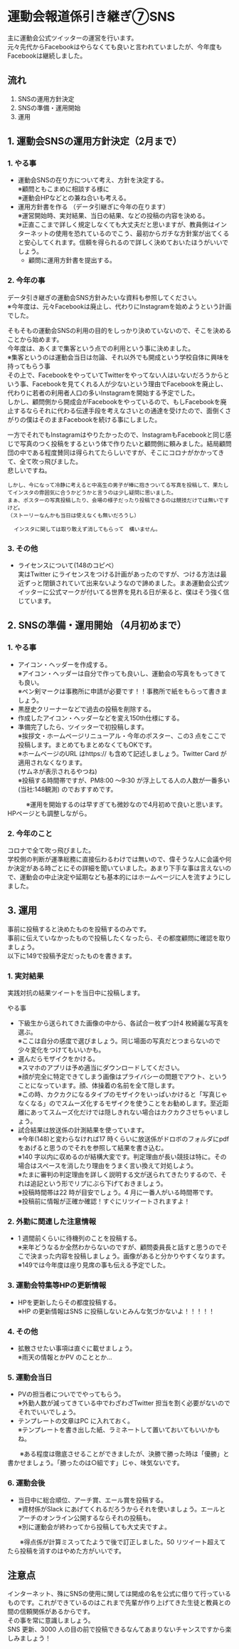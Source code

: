 # 運動会報道係引き継ぎ⑦SNS
主に運動会公式ツイッターの運営を行います。  
元々先代からFacebookはやらなくても良いと言われていましたが、今年度もFacebookは継続しました。


## 流れ  
1. SNSの運用方針決定  
2. SNSの準備・運用開始    
3. 運用  


## 1. 運動会SNSの運用方針決定（2月まで）
### 1. やる事  
 * 運動会SNSの在り方について考え、方針を決定する。  
※顧問ともこまめに相談する様に  
※運動会HPなどとの兼ね合いも考える。  
 * 運用方針書を作る  （データ引継ぎに今年の在ります）  
 ※運営開始時、実対結果、当日の結果、などの投稿の内容を決める。  
 ※正直ここまで詳しく規定しなくても大丈夫だと思いますが、教員側はインターネットの使用を恐れているのでこう、最初からガチな方針案が出てくると安心してくれます。信頼を得られるので詳しく決めておいたほうがいいでしょう。
   * 顧問に運用方針書を提出する。  


### 2. 今年の事  
データ引き継ぎの運動会SNS方針みたいな資料も参照してください。  
※今年度は、元々Facebookは廃止し、代わりにInstagramを始めようという計画でした。  

 そもそもの運動会SNSの利用の目的をしっかり決めていないので、そこを決めることから始めます。  
 今年度は、あくまで集客という点での利用という事に決めました。  
 ※集客というのは運動会当日は勿論、それ以外でも開成という学校自体に興味を持ってもらう事  
 その上で、FacebookをやっていてTwitterをやってない人はいないだろうからという事、Facebookを見てくれる人が少ないという理由でFacebookを廃止し、代わりに若者の利用者人口の多いInstagramを開始する予定でした。  
 しかし、顧問側から開成会がFacebookをやっているので、もしFacebookを廃止するならそれに代わる伝達手段を考えなさいとの通達を受けたので、面倒くさがりの僕はそのままFacebookを続ける事にしました。

  一方でそれでもInstagramはやりたかったので、InstagramもFacebookと同じ感じで写真のつく投稿をするという体で作りたいと顧問側に頼みました。結局顧問団の中である程度賛同は得られてたらしいですが、そこにコロナがかかってきて、全て吹っ飛びました。  
  悲しいですね。  

    しかし、今になって冷静に考えると中高生の男子が棒に抱きついてる写真を投稿して、果たしてインスタの雰囲気に合うかどうかと言うのは少し疑問に思いました。  
    まぁ、ポスターの写真投稿したり、会場の様子だったり投稿できるのは競技だけでは無いですけど。  
    （ストーリーなんかも当日は使えなくも無いだろうし）  

      インスタに関しては取り敢えず消してもらって　構いません。

### 3. その他  
 * ライセンスについて(148のコピペ）  
   実はTwitter にライセンスをつける計画があったのですが、つける方法は最近ずっと閉鎖されていて出来ないようなので諦めました。まあ運動会公式ツイッターに公式マークが付いてる世界を見れる日が来ると、僕はそう強く信じています。


## 2. SNSの準備・運用開始 （4月初めまで）
### 1. やる事  
 * アイコン・ヘッダーを作成する。  
 ※アイコン・ヘッダーは自分で作っても良いし、運動会の写真をもってきても良い。  
 ※ペン剣マークは事務所に申請が必要です！！事務所で紙をもらって書きましょう。
 * 黒歴史クリーナーなどで過去の投稿を削除する。
 * 作成したアイコン・ヘッダーなどを変え150th仕様にする。
 * 準備完了したら、ツイッターで初投稿します。  
 ※挨拶文・ホームページリニューアル・今年のポスター、この3 点をここで投稿します。まとめてもまとめなくてもOKです。  
 ※ホームページのURL はhttps:// も含めて記述しましょう。Twitter Card が適用されなくなります。  
 (サムネが表示されるやつね)  
※投稿する時間帯ですが、PM8:00 〜9:30 が浮上してる人の人数が一番多い(当社:148観測) のでおすすめです。

　　　※運用を開始するのは早すぎても微妙なので4月初めで良いと思います。HPページとも調整しながら。

### 2. 今年のこと  
コロナで全て吹っ飛びました。  
学校側の判断が運準総務に直接伝わるわけでは無いので、偉そうな人に会議や何か決定がある時ごとにその詳細を聞いていました。あまり下手な事は言えないので、運動会の中止決定や延期なども基本的にはホームページに人を流すようにしました。

## 3. 運用  
事前に投稿すると決めたものを投稿するのみです。  
事前に伝えていなかったもので投稿したくなったら、その都度顧問に確認を取りましょう。  
以下に149で投稿予定だったものを書きます。  

### 1. 実対結果  
実践対抗の結果ツイートを当日中に投稿します。  

 やる事  
 * 下級生から送られてきた画像の中から、各試合一枚ずつ計4 枚綺麗な写真を選ぶ。  
※ここは自分の感度で選びましょう。同じ場面の写真だとつまらないので少々変化をつけてもいいかも。
 * 選んだらモザイクをかける。  
 ※スマホのアプリは予め適当にダウンロードしてください。  
 ※顔が完全に特定できてしまう画像はプライバシーの問題でアウト、ということになっています。顔、体操着の名前を全て隠します。  
 ※この時、カクカクになるタイプのモザイクをいっぱいかけると「写真じゃなくなる」のでスムーズ化するモザイクを使うことをお勧めします。至近距離にあってスムーズ化だけでは隠しきれない場合はカクカクさせちゃいましょう。  
 * 試合結果は放送係の計測結果を使っています。   
 ※今年(148)と変わらなければ17 時くらいに放送係がドロボのフォルダにpdf をあげると思うのでそれを参照して結果を書き込む。  
 ※140 字以内に収めるのが結構大変です。判定理由が長い競技は特に。その場合はスペースを消したり理由をうまく言い換えて対処しよう。  
 ※たまに審判の判定理由を詳しく説明する文が送られてきたりするので、それは追記という形でリプにぶら下げておきましょう。  
 ※投稿時間帯は22 時が目安でしょう。4 月に一番人がいる時間帯です。  
 ※投稿前に情報が正確か確認！すぐにリツイートされますよ！


### 2. 外勤に関連した注意情報  
 * 1 週間前くらいに待機列のことを投稿する。  
 ※来年どうなるか全然わからないのですが、顧問委員長と話すと思うのでそこで決まった内容を投稿しましょう。画像があると分かりやすくなります。  
 ※149では今年度は座り見席の事も伝える予定でした。


### 3. 運動会特集等HPの更新情報  
 * HPを更新したらその都度投稿する。  
 ※HP の更新情報はSNS に投稿しないとみんな気づかないよ！！！！！


### 4. その他
 * 拡散させたい事項は直ぐに載せましょう。  
 ※雨天の情報とかPV のこととか...

### 5. 運動会当日
 * PVの担当者についででやってもらう。  
 ※外勤人数が減ってきている中でわざわざTwitter 担当を割く必要がないのでそれでいいでしょう。
 * テンプレートの文章はPC に入れておく。  
 ※テンプレートを書き出した紙、ラミネートして置いておいてもいいかもね。

　　※ある程度は徹底させることができましたが、決勝で勝った時は「優勝」と書かせましょう。「勝ったのは○組です」じゃ、味気ないです。

### 6. 運動会後
 * 当日中に総合順位、アーチ賞、エール賞を投稿する。  
 ※資材係がSlack にあげてくれるだろうからそれを使いましょう。エールとアーチのオンライン公開するならそれの投稿も。  
 ※別に運動会が終わってから投稿しても大丈夫ですよ。

　　※得点係が計算ミスってたようで後で訂正しました。50 リツイート超えてたら投稿を消すのはやめた方がいいです。


## 注意点  
インターネット、殊にSNSの使用に関しては開成の名を公式に借りて行っているものです。これができているのはこれまで先輩が作り上げてきた生徒と教員との間の信頼関係があるからです。  
その事を常に意識しましょう。  
SNS 更新、3000 人の目の前で投稿できるなんてあまりないチャンスですから楽しみましょう！
